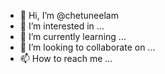 - 👋 Hi, I’m @chetuneelam
- 👀 I’m interested in ...
- 🌱 I’m currently learning ...
- 💞️ I’m looking to collaborate on ...
- 📫 How to reach me ...

<!---
chetuneelam/chetuneelam is a ✨ special ✨ repository because its `README.md` (this file) appears on your GitHub profile.
You can click the Preview link to take a look at your changes.
--->
